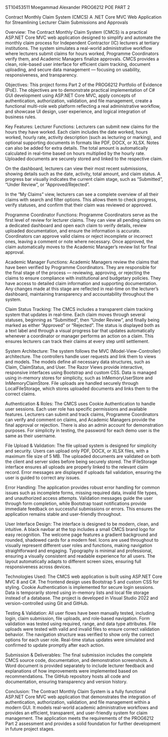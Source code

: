 ST10453511
Moegammad Alexander 
PROG6212
POE PART 2

Contract Monthly Claim System (CMCS)
A .NET Core MVC Web Application for Streamlining Lecturer Claim Submissions and Approvals

Overview:
The Contract Monthly Claim System (CMCS) is a practical ASP.NET Core MVC web application designed to simplify and automate the monthly claim process for Independent Contractor (IC) lecturers at tertiary institutions. The system simulates a real-world administrative workflow where lecturers submit claims for hours worked, Programme Coordinators verify them, and Academic Managers finalize approvals. CMCS provides a clean, role-based user interface for efficient claim tracking, document uploading, and secure data management — focusing on usability, responsiveness, and transparency.

Objectives:
This project forms Part 2 of the PROG6212 Portfolio of Evidence (PoE). The objectives are to demonstrate practical implementation of C# GUI development using ASP.NET Core MVC, apply concepts of authentication, authorization, validation, and file management, create a functional multi-role web platform reflecting a real administrative workflow, and showcase UI design, user experience, and logical integration of business rules.

Key Features:
Lecturer Functions:
Lecturers can submit new claims for the hours they have worked. Each claim includes the date worked, hours worked, hourly rate, activity description (such as lecturing or marking), and optional supporting documents in formats like PDF, DOCX, or XLSX. Notes can also be added for extra details. The total amount is automatically calculated in real-time based on hours multiplied by the hourly rate. Uploaded documents are securely stored and linked to the respective claim.

On the dashboard, lecturers can view their most recent submissions, showing details such as the date, activity, total amount, and claim status. A progress bar visually indicates the current claim stage, such as “Submitted”, “Under Review”, or “Approved/Rejected”.

In the “My Claims” view, lecturers can see a complete overview of all their claims with search and filter options. This allows them to check progress, verify statuses, and confirm that their claim was reviewed or approved.

Programme Coordinator Functions:
Programme Coordinators serve as the first level of review for lecturer claims. They can view all pending claims on a dedicated dashboard and open each claim to verify details, review uploaded documentation, and ensure the information is accurate. Coordinators can approve valid claims or reject incomplete or incorrect ones, leaving a comment or note where necessary. Once approved, the claim automatically moves to the Academic Manager’s review list for final approval.

Academic Manager Functions:
Academic Managers review the claims that have been verified by Programme Coordinators. They are responsible for the final stage of the process — reviewing, approving, or rejecting the claims to ensure compliance with institutional and budgetary policies. They have access to detailed claim information and supporting documentation. Any changes made at this stage are reflected in real-time on the lecturer’s dashboard, maintaining transparency and accountability throughout the system.

Claim Status Tracking:
The CMCS includes a transparent claim tracking system that updates in real-time. Each claim moves through several statuses, beginning as “Submitted”, then “Under Review”, and finally being marked as either “Approved” or “Rejected”. The status is displayed both as a text label and through a visual progress bar that updates automatically whenever a coordinator or manager performs an action on a claim. This ensures lecturers can track their claims at every step until settlement.

System Architecture:
The system follows the MVC (Model-View-Controller) architecture. The controllers handle user requests and link them to views and models. The models define all necessary data structures, such as Claim, ClaimStatus, and User. The Razor Views provide interactive, responsive interfaces using Bootstrap and custom CSS. Data is managed using in-memory stores for simplicity, such as InMemoryUserStore and InMemoryClaimStore. File uploads are handled securely through LocalFileStorage, which stores uploaded documents and links them to the correct claims.

Authentication & Roles:
The CMCS uses Cookie Authentication to handle user sessions. Each user role has specific permissions and available features. Lecturers can submit and track claims, Programme Coordinators can verify and comment on claims, and Academic Managers provide the final approval or rejection. There is also an admin account for demonstration purposes. For simplicity in testing, the password for each demo user is the same as their username.

File Upload & Validation:
The file upload system is designed for simplicity and security. Users can upload only PDF, DOCX, or XLSX files, with a maximum file size of 5 MB. The uploaded documents are validated on both the client and server sides before being securely stored. The IFileStorage interface ensures all uploads are properly linked to the relevant claim record. Error messages are displayed if uploads fail validation, ensuring the user is guided to correct any issues.

Error Handling:
The application provides robust error handling for common issues such as incomplete forms, missing required data, invalid file types, and unauthorized access attempts. Validation messages guide the user through form completion, while Bootstrap toast notifications provide immediate feedback on successful submissions or errors. This ensures the application remains stable and user-friendly throughout.

User Interface Design:
The interface is designed to be modern, clean, and intuitive. A black navbar at the top includes a small CMCS brand logo for easy recognition. The welcome page features a gradient background and rounded, shadowed cards for a modern feel. Icons are used throughout to visually represent different user roles and functions, making navigation straightforward and engaging. Typography is minimal and professional, ensuring a visually consistent and readable experience for all users. The layout automatically adapts to different screen sizes, ensuring full responsiveness across devices.

Technologies Used:
The CMCS web application is built using ASP.NET Core MVC 8 and C#. The frontend design uses Bootstrap 5 and custom CSS for styling. Cookie Authentication is implemented for secure login sessions. Data is temporarily stored using in-memory lists and local file storage instead of a database. The project is developed in Visual Studio 2022 and version-controlled using Git and GitHub.

Testing & Validation:
All user flows have been manually tested, including login, claim submission, file uploads, and role-based navigation. Form validation was tested using required, range, and data type attributes. File uploads were tested with valid and invalid files to ensure correct validation behavior. The navigation structure was verified to show only the correct options for each user role. Real-time status updates were simulated and confirmed to update promptly after each action.

Submission & Deliverables:
The final submission includes the complete CMCS source code, documentation, and demonstration screenshots. A Word document is provided separately to include lecturer feedback and explanations of how improvements were implemented based on recommendations. The GitHub repository hosts all code and documentation, ensuring transparency and version history.

Conclusion:
The Contract Monthly Claim System is a fully functional ASP.NET Core MVC web application that demonstrates the integration of authentication, authorization, validation, and file management within a modern GUI. It models real-world academic administrative workflows and provides an efficient, transparent, and user-friendly system for claim management. The application meets the requirements of the PROG6212 Part 2 assessment and provides a solid foundation for further development in future project stages.
